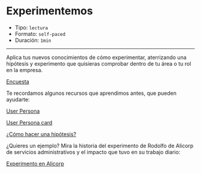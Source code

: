 # Experimentemos

* Tipo: `lectura`
* Formato: `self-paced`
* Duración: `1min`

***

Aplica tus nuevos conocimientos de cómo experimentar, aterrizando una hipótesis y experimento que quisieras comprobar dentro de tu área o tu rol en la empresa.

[Encuesta](https://laboratoria.typeform.com/to/QGfLUk?uid=xxxxx&email=xxxxx&name=xxxxx&cohortid=xxxxx&courseid=xxxxx&unitid=xxxxx&partid=xxxxx&fname=xxxxx)

Te recordamos algunos recursos que aprendimos antes, que pueden ayudarte:

[User Persona](https://vimeo.com/394516193)

[User Persona card](https://drive.google.com/file/d/1_9EJLHfG2cCGnGICfo8CQ-P65TzIdgan/view?usp=sharing)

[¿Cómo hacer una hipótesis?](https://vimeo.com/392091344)

¿Quieres un ejemplo? Mira la historia del experimento de Rodolfo de Alicorp de servicios administrativos y el impacto que tuvo en su trabajo diario:

[Experimento en Alicorp](https://vimeo.com/340712898)
